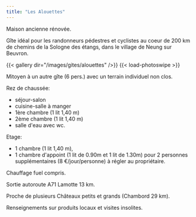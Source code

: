 ```yaml
---
title: "Les Alouettes"
---
```


Maison ancienne rénovée.

Gîte idéal pour les randonneurs pédestres et cyclistes au coeur de 200 km de chemins de la Sologne des étangs, dans le village de Neung sur Beuvron.

{{< gallery dir="/images/gites/alouettes" />}} {{< load-photoswipe >}}

Mitoyen à un autre gîte (6 pers.) avec un terrain individuel non clos.

Rez de chaussée:
 - séjour-salon
 - cuisine-salle à manger 
 - 1ère chambre (1 lit 1,40 m)
 - 2ème chambre (1 lit 1,40 m)
 - salle d'eau avec wc.

Etage:
 - 1 chambre (1 lit 1,40 m), 
 - 1 chambre d'appoint (1 lit de 0.90m et 1 lit de 1.30m) pour 2 personnes supplémentaires (8 €/jour/personne) à régler au propriétaire.

Chauffage fuel compris.

Sortie autoroute A71 Lamotte 13 km.

Proche de plusieurs Châteaux petits et grands (Chambord 29 km).

Renseignements sur produits locaux et visites insolites.

